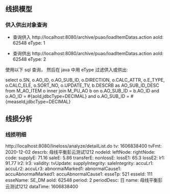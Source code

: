 ## 线损模型

### 供入供出对象查询
- 查询供入
http://localhost:8080/archive/puao/loadItemDatas.action
aoId: 62548
eType: 1

- 查询供出
http://localhost:8080/archive/puao/loadItemDatas.action
aoId: 62548
eType: 2

使用以下 sql 查询， 然后在 java 中用 eType 过滤供入或供出:

select o.SN, o.AO_ID, o.AO_SUB_ID, o.DIRECTION, o.CALC_ATTR, o.E_TYPE, o.CALC_ELE, o.SORT_NO, o.UPDATE_TV, b.DESCRB as AO_SUB_ID_DESC 
from M_AO_ITEM o
inner join M_PU_AO b on o.AO_SUB_ID = b.AO_ID
<where>
<if test="aoId != null and aoId != ''">
and	o.AO_ID = #{aoId,jdbcType=DECIMAL}
</if>
<if test="measeId != null and measeId != ''">
and	o.AO_SUB_ID = #{measeId,jdbcType=DECIMAL}
</if>
</where>

## 线损分析

### 线损明细
http://localhost:8080/lineloss/analyze/detailList.do
tv: 1606838400
tvFmt: 2020-12-02
descrb: 母线平衡彭云测试1212
nodeId: 
leftNode: 
rightNode: 
code: 
supplyE: 71.16
saleE: 5.86
transferE: 
nonlossE: 
lossE1: 65.3
lossE2: 
lr1: 91.77
lr2: 
lr3: 
validity: 
tvUpdate: 
supplyIntegrity: 
saleIntegrity: 
accuLr1: 
accuLr2: 
accuLr3: 
abnormalMarked1: 
abnormalCause1: 
accuAbnormalMarked1: 
accuAbnormalCause1: 
esseTp: 521
esseId: 111
esseName: SE_DM
aoId: 62548
period: 2
periodDesc: 日
name: 母线平衡彭云测试1212
dataTime: 1606838400